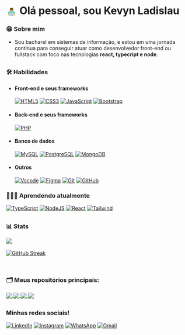 # <img src="https://raw.githubusercontent.com/arthurgalanti/arthurgalanti/main/assets/man-technologist.gif" width="30" style="vertical-align: middle;"> Olá pessoal, sou Kevyn Ladislau 

### 😁 Sobre mim
- Sou bacharel em sistemas de informação, e estou em uma jornada continua para conseguir atuar como desenvolvedor front-end ou fullstack com foco nas tecnologias **react, typecript e node**.
##

### 🛠️ Habilidades

- #### Front-end e seus frameworks
  [![HTML5](https://img.shields.io/badge/HTML5-0D1117?style=for-the-badge&logo=html5&logoColor=orange)](https://html5up.net)
  [![CSS3](https://img.shields.io/badge/CSS3-0D1117?style=for-the-badge&logo=css3&logoColor=blue)](https://css3.com)
  [![JavaScript](https://img.shields.io/badge/JavaScript-0D1117?style=for-the-badge&logo=javascript&logoColor=F7DF1E)](https://www.javascript.com)
  [![Bootstrap](https://img.shields.io/badge/-boostrap-0D1117?style=for-the-badge&logo=bootstrap&labelColor=0D1117)](https://getbootstrap.com)

- #### Back-end e seus frameworks
  [![PHP](https://img.shields.io/badge/PHP-0D1117?style=for-the-badge&logo=php&logoColor=777BB4)](https://www.php.net)

- #### Banco de dados
  [![MySQL](https://img.shields.io/badge/MySQL-0D1117?style=for-the-badge&logo=mysql&logoColor=white)](https://www.mysql.com)
  [![PostgreSQL](https://img.shields.io/badge/PostgreSQL-0D1117?style=for-the-badge&logo=postgresql)](https://www.postgresql.org)
  [![MongoDB](https://img.shields.io/badge/MongoDB-0D1117?style=for-the-badge&logo=mongodb&logoColor=%234ea94b.svg)](https://www.mongodb.com)
  
- #### Outros
  [![Vscode](https://img.shields.io/badge/Vscode-0D1117?style=for-the-badge&logo=visual-studio-code&logoColor=007ACC)](https://code.visualstudio.com)
  [![Figma](https://img.shields.io/badge/Figma-0D1117?style=for-the-badge&logo=figma&logoColor=figma)](https://www.figma.com)
  [![Git](https://img.shields.io/badge/GIT-0D1117?style=for-the-badge&logo=git&logoColor=E44C30)](https://git-scm.com)
  [![GitHub](https://img.shields.io/badge/GitHub-0D1117?style=for-the-badge&logo=github&logoColor=white)](https://github.com/kevynfirst)


### 👨🏻‍💻 Aprendendo atualmente
  [![TypeScript](https://img.shields.io/badge/TypeScript-007ACC?style=for-the-badge&logo=typescript&logoColor=white)](https://www.typescriptlang.org)
  [![NodeJS](https://img.shields.io/badge/node.js-6DA55F?style=for-the-badge&logo=node.js&logoColor=white)](https://nodejs.org/en)
  [![React](https://img.shields.io/badge/React-20232A?style=for-the-badge&logo=react&logoColor=61DAFB)](https://pt-br.legacy.reactjs.org)
  [![Tailwind](https://img.shields.io/badge/tailwindcss-%2338B2AC.svg?style=for-the-badge&logo=tailwind-css&logoColor=white)](https://tailwindcss.com)
##

### 📊 Stats
  
<img height="180em" src="https://github-readme-stats.vercel.app/api/top-langs/?username=kevynfirst&layout=compact&langs_count=6&theme=dark"/>

[![GitHub Streak](https://streak-stats.demolab.com/?user=kevynfirst&theme=rising-sun&background=151515&border=FFF&dates=e38a44)](https://git.io/streak-stats)

<br>

### 🗂️ Meus repositórios principais:
<a href="https://github.com/kevynfirst/rpg-fichas-gerador">
  <img align="center" src="https://github-readme-stats.vercel.app/api/pin/?username=kevynfirst&repo=rpg-fichas-gerador&&theme=dark" />
</a>
<a href="https://github.com/kevynfirst/site-curriculo">
  <img align="center" src="https://github-readme-stats.vercel.app/api/pin/?username=kevynfirst&repo=site-curriculo&&theme=dark" />
</a>
<a href="https://github.com/kevynfirst/quiz">
  <img align="center" src="https://github-readme-stats.vercel.app/api/pin/?username=kevynfirst&repo=quiz&&theme=dark" />
</a>
<a href="https://github.com/kevynfirst/sistema-werpsystem">
  <img align="center" src="https://github-readme-stats.vercel.app/api/pin/?username=kevynfirst&repo=sistema-werpsystem&&theme=dark" />
</a>

##

### Minhas redes sociais!
[![LinkedIn](https://img.shields.io/badge/LinkedIn-0D1117?style=for-the-badge&logo=linkedin&logoColor=0077B5)](https://www.linkedin.com/in/kevynfirst)
[![Instagram](https://img.shields.io/badge/-Instagram-0D1117?style=for-the-badge&logo=instagram&logoColor=%23E4405F)](https://instagram.com/kevynfirst)
[![WhatsApp](https://img.shields.io/badge/WhatsApp-0D1117?style=for-the-badge&logo=whatsapp&logoColor=25D366)](https://wa.me/+5511999364636)
[![Gmail](https://img.shields.io/badge/Gmail-0D1117?style=for-the-badge&logo=gmail&logoColor=red)](mailto:kevynfirst@gmail.com)
